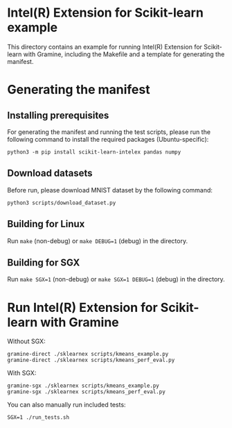 # Intel(R) Extension for Scikit-learn example

This directory contains an example for running Intel(R) Extension for
Scikit-learn with Gramine, including the Makefile and a template for generating
the manifest.

# Generating the manifest

## Installing prerequisites

For generating the manifest and running the test scripts, please run the
following command to install the required packages (Ubuntu-specific):

```
python3 -m pip install scikit-learn-intelex pandas numpy
```

## Download datasets

Before run, please download MNIST dataset by the following command:

```
python3 scripts/download_dataset.py
```

## Building for Linux

Run `make` (non-debug) or `make DEBUG=1` (debug) in the directory.

## Building for SGX

Run `make SGX=1` (non-debug) or `make SGX=1 DEBUG=1` (debug) in the directory.

# Run Intel(R) Extension for Scikit-learn with Gramine

Without SGX:

```
gramine-direct ./sklearnex scripts/kmeans_example.py
gramine-direct ./sklearnex scripts/kmeans_perf_eval.py
```

With SGX:

```
gramine-sgx ./sklearnex scripts/kmeans_example.py
gramine-sgx ./sklearnex scripts/kmeans_perf_eval.py
```

You can also manually run included tests:

```
SGX=1 ./run_tests.sh
```
